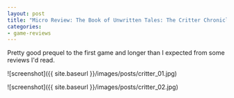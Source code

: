 ```yaml
---
layout: post
title: "Micro Review: The Book of Unwritten Tales: The Critter Chronicles (PC Game)"
categories:
- game-reviews
---
```



Pretty good prequel to the first game and longer than I expected from some reviews I'd read.


![screenshot]({{ site.baseurl }}/images/posts/critter_01.jpg)

![screenshot]({{ site.baseurl }}/images/posts/critter_02.jpg)

